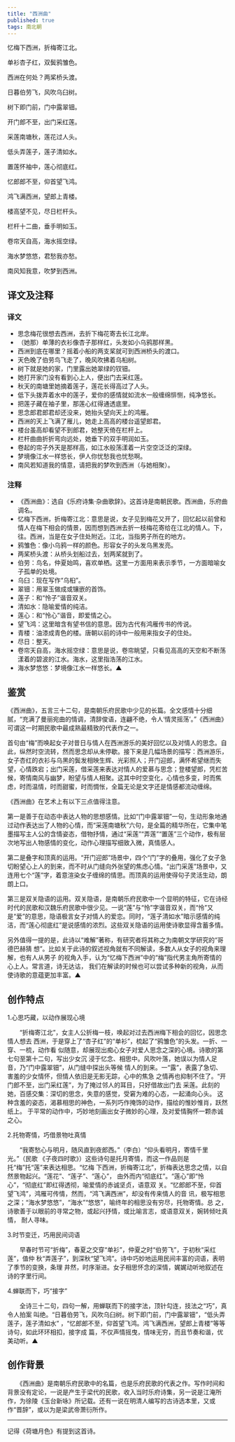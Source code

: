 ```yaml
---
title: "西洲曲"
published: true
tags: 南北朝
---
```


忆梅下西洲，折梅寄江北。

单衫杏子红，双鬓鸦雏色。

西洲在何处？两桨桥头渡。

日暮伯劳飞，风吹乌臼树。

树下即门前，门中露翠钿。

开门郎不至，出门采红莲。

采莲南塘秋，莲花过人头。

低头弄莲子，莲子清如水。

置莲怀袖中，莲心彻底红。

忆郎郎不至，仰首望飞鸿。

鸿飞满西洲，望郎上青楼。

楼高望不见，尽日栏杆头。

栏杆十二曲，垂手明如玉。

卷帘天自高，海水摇空绿。

海水梦悠悠，君愁我亦愁。

南风知我意，吹梦到西洲。

## 译文及注释

### 译文

- 思念梅花很想去西洲，去折下梅花寄去长江北岸。
- （她那）单薄的衣衫像杏子那样红，头发如小乌鸦那样黑。
- 西洲到底在哪里？摇着小船的两支桨就可到西洲桥头的渡口。
- 天色晚了伯劳鸟飞走了，晚风吹拂着乌桕树。
- 树下就是她的家，门里露出她翠绿的钗钿。
- 她打开家门没有看到心上人，便出门去采红莲。
- 秋天的南塘里她摘着莲子，莲花长得高过了人头。
- 低下头拨弄着水中的莲子，爱你的感情就如流水一般缠绵悱恻，纯净悠长。
- 把莲子藏在袖子里，那莲心红得通透底里。
- 思念郎君郎君却还没来，她抬头望向天上的鸿雁。
- 西洲的天上飞满了雁儿，她走上高高的楼台遥望郎君。
- 楼台虽高却看望不到郎君，她整天倚在栏杆上。
- 栏杆曲曲折折弯向远处，她垂下的双手明润如玉。
- 卷起的帘子外天是那样高，如江水般荡漾着一片空空泛泛的深绿。
- 梦境像江水一样悠长，伊人你忧愁我也忧愁啊。
- 南风若知道我的情意，请把我的梦吹到西洲（与她相聚）。

### 注释

- 《西洲曲》：选自《乐府诗集·杂曲歌辞》。这首诗是南朝民歌。西洲曲，乐府曲调名。
- 忆梅下西洲，折梅寄江北：意思是说，女子见到梅花又开了，回忆起以前曾和情人在梅下相会的情景，因而想到西洲去折一枝梅花寄给在江北的情人。下，往。西洲，当是在女子住处附近。江北，当指男子所在的地方。
- 鸦雏色：像小乌鸦一样的颜色。形容女子的头发乌黑发亮。
- 两桨桥头渡：从桥头划船过去，划两桨就到了。
- 伯劳：鸟名，仲夏始鸣，喜欢单栖。这里一方面用来表示季节，一方面暗喻女子孤单的处境。
- 乌臼：现在写作“乌桕”。
- 翠钿：用翠玉做成或镶嵌的首饰。
- 莲子：和“怜子”谐音双关。
- 清如水：隐喻爱情的纯洁。
- 莲心：和“怜心”谐音，即爱情之心。
- 望飞鸿：这里暗含有望书信的意思。因为古代有鸿雁传书的传说。
- 青楼：油漆成青色的楼。唐朝以前的诗中一般用来指女子的住处。
- 尽日：整天。
- 卷帘天自高，海水摇空绿：意思是说，卷帘眺望，只看见高高的天空和不断荡漾着的碧波的江水。海水，这里指浩荡的江水。
- 海水梦悠悠：梦境像江水一样悠长。▲

## 鉴赏

《西洲曲》，五言三十二句，是南朝乐府民歌中少见的长篇。全文感情十分细腻，“充满了曼丽宛曲的情调，清辞俊语，连翩不绝，令人‘情灵摇荡’。”《西洲曲》可谓这一时期民歌中最成熟最精致的代表作之一。

首句由“梅”而唤起女子对昔日与情人在西洲游乐的美好回忆以及对情人的思念。自此，纵然时空流转，然而思念却从未停歇。接下来是几幅场景的描写：西洲游乐，女子杏红的衣衫与乌黑的鬓发相映生辉、光彩照人；开门迎郎，满怀希望继而失望，心情跌宕；出门采莲，借采莲来表达对情人的爱慕与思念；登楼望郎，凭栏苦候，寄情南风与幽梦，盼望与情人相聚。这其中时空变化，心情也多变，时而焦虑，时而温情，时而甜蜜，时而惆怅，全篇无论是文字还是情感都流动缠绵。

《西洲曲》在艺术上有以下三点值得注意。

第一是善于在动态中表达人物的思想感情。比如“门中露翠钿”一句，生动形象地通过动作表达出了人物的心情，而“采莲南塘秋”六句，是全篇的精华所在，它集中笔墨描写主人公的含情姿态，借物抒情，通过“采莲”“弄莲”“置莲”三个动作，极有层次地写出人物感情的变化，动作心理描写细致入微，真情感人。

第二是叠字和顶真的运用。“开门迎郎”场景中，四个“门”字的叠用，强化了女子急切盼望心上人的到来，而不时从门缝向外张望的焦虑心情。“出门采莲”场景中，又连用七个“莲”字，着意渲染女子缠绵的情思。而顶真的运用使得句子灵活生动，朗朗上口。

第三是双关隐语的运用。双关隐语，是南朝乐府民歌中一个显明的特征，它在诗经时代的民歌和汉魏乐府民歌中很少见。一说“莲”与“怜”字谐音双关，而“怜”又是“爱”的意思，隐语极言女子对情人的爱恋。同时，“莲子清如水”暗示感情的纯洁，而“莲心彻底红”是说感情的浓烈。这些双关隐语的运用使诗歌显得含蓄多情。

另外值得一提的是，此诗以“难解”著称，有研究者将其称之为南朝文学研究的“哥德巴赫猜
想”。比如关于此诗的叙述视角就有不同解读，多数人从女子的视角来理解，也有人从男子
的视角入手，认为“忆梅下西洲”中的“梅”指代男主角所寄情的心上人。常言道，诗无达诂，
我们在解读的时候也可以尝试多种新的视角，从而使诗歌的意蕴更加丰富。▲

## 创作特点

1.心思巧藏，以动作展现心境

　　“折梅寄江北”，女主人公折梅一枝，唤起对过去西洲梅下相会的回忆，因思念情人想去
西洲，于是穿上了“杏子红”的“单衫”，梳起了“鸦雏色”的头发。一折、一穿、一梳，动作看
似随意，却展现出痴心女子对爱人思念之深的心境。诗歌的第七句至第十二句，写出少女沉
浸于忆念、相思中。风吹叶落，她误以为情人足音，乃“门中露翠钿”，从门缝中探出头等候
情人的到来。一“露”，表露了急切、害羞的少女情怀，但情人依旧是无影无踪，心中的焦急
之情再也抑制不住了。“开门郎不至，出门采红莲”，为了掩过邻人的耳目，只好借故出门去
采莲。此刻的她，百感交集：深切的思念，失意的感觉，受窘为难的心态，一起涌向心头。
这种含羞的姿态，渴慕相思的神色，一系列巧作掩饰的动作，描绘的惟妙惟肖，跃然纸上。
于平常的动作中，巧妙地刻画出女子微妙的心理，及对爱情胸怀一颗赤诚之心。

2.托物寄情，巧借景物吐真情

　　“我寄愁心与明月，随风直到夜郎西。”（李白）“仰头看明月，寄情千里光。”（民歌
《子夜四时歌》）这些诗句是托月寄情，而这一作品则是托“梅”托“莲”来表达相思。“忆梅
下西洲，折梅寄江北”，折梅表达思念之情，以自然景物起兴。“莲花”、“莲子”、“莲心”，
由外而内“彻底红”。“莲心”即“怜心”，“彻底红”即红得透彻，喻爱情的赤诚坚贞，语意双
关。“忆郎郎不至，仰首望飞鸿”，鸿雁可传情，然而，“鸿飞满西洲”，却没有传来情人的音
讯，极写相思之深；“海水梦悠悠”，“海水”“悠悠”，喻终年的相思没有穷尽，托物寄情。总
之，诗歌善于以眼前的寻常之物，或起兴抒情，或比喻言志，或语意双关，婉转倾吐真情，
耐人寻味。

3.时节变迁，巧用民间词语

　　早春时节可“折梅”，春夏之交穿“单衫”，仲夏之时“伯劳飞”，于初秋“采红莲”，值仲
秋“弄莲子”，到深秋“望飞鸿”。诗中巧妙地运用民间丰富的词语，表明了季节的变换，条理
井然，时序渐进。女子相思怀念的深情，娓娓动听地叙述在诗的字里行间。

4.蝉联而下，巧“接字”

　　全诗三十二句，四句一解，用蝉联而下的接字法，顶针勾连，技法之“巧”，真令人拍案
叫绝。“日暮伯劳飞，风吹乌臼树。树下即门前，门中露翠钿”，“低头弄莲子，莲子清如水”
，“忆郎郎不至，仰首望飞鸿。鸿飞满西洲，望郎上青楼”等等诗句，如此环环相扣，接字成
篇，不仅声情摇曳，情味无穷，而且节奏和谐，优美动听。▲
    
## 创作背景

　　《西洲曲》是南朝乐府民歌中的名篇，也是乐府民歌的代表之作。写作时间和背景没有定论，一说是产生于梁代的民歌，收入当时乐府诗集，另一说是江淹所作，为徐陵《玉台新咏》所记载。还有一说在明清人编写的古诗选本里，又或作“晋辞”，或以为是梁武帝萧衍所作。

---

记得《荷塘月色》有提到这首诗。